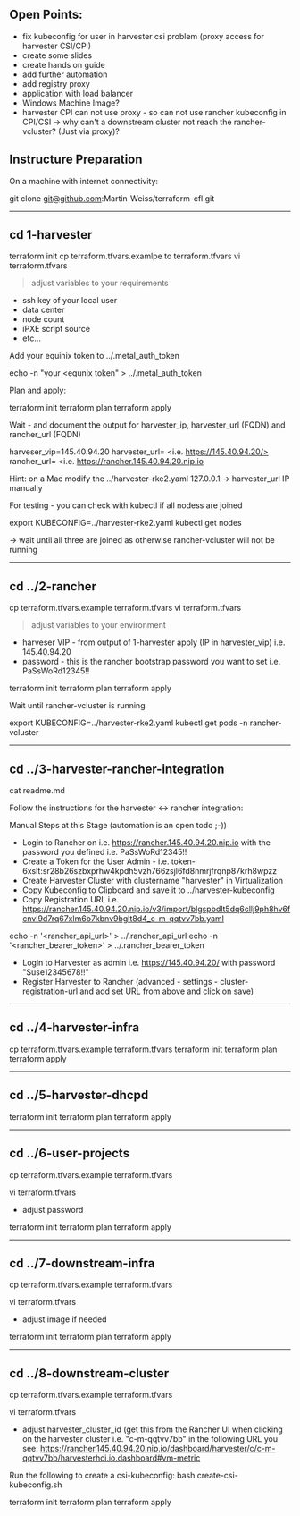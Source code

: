 Open Points:
----------------------
- fix kubeconfig for user in harvester csi problem (proxy access for harvester CSI/CPI)
- create some slides
- create hands on guide
- add further automation
- add registry proxy
- application with load balancer
- Windows Machine Image?
- harvester CPI can not use proxy - so can not use rancher kubeconfig in CPI/CSI
  -> why can't a downstream cluster not reach the rancher-vcluster? (Just via proxy)?

Instructure Preparation
-----------------------

On a machine with internet connectivity:

git clone git@github.com:Martin-Weiss/terraform-cfl.git

-----------------------
cd 1-harvester
-----------------------
terraform init
cp terraform.tfvars.examlpe to terraform.tfvars
vi terraform.tfvars

> adjust variables to your requirements
- ssh key of your local user
- data center
- node count
- iPXE script source
- etc...

Add your equinix token to ../.metal_auth_token

echo -n "your <equnix token" > ../.metal_auth_token

Plan and apply:

terraform init
terraform plan
terraform apply

Wait - and document the output for harvester_ip, harvester_url (FQDN) and rancher_url (FQDN)

harveser_vip=145.40.94.20
harvester_url= <i.e. https://145.40.94.20/>
rancher_url= <i.e. https://rancher.145.40.94.20.nip.io

Hint: on a Mac modify the ../harvester-rke2.yaml 127.0.0.1 -> harvester_url IP manually

For testing - you can check with kubectl if all nodess are joined

export KUBECONFIG=../harvester-rke2.yaml
kubectl get nodes

-> wait until all three are joined as otherwise rancher-vcluster will not be running

-----------------------
cd ../2-rancher
-----------------------
cp terraform.tfvars.example terraform.tfvars
vi terraform.tfvars

> adjust variables to your environment
- harveser VIP - from output of 1-harvester apply (IP in harvester_vip) i.e. 145.40.94.20
- password - this is the rancher bootstrap password you want to set i.e. PaSsWoRd12345!!

terraform init
terraform plan
terraform apply

Wait until rancher-vcluster is running

export KUBECONFIG=../harvester-rke2.yaml
kubectl get pods -n rancher-vcluster

-----------------------
cd ../3-harvester-rancher-integration
-----------------------
cat readme.md

Follow the instructions for the harvester <-> rancher integration: 

<SNIP>
Manual Steps at this Stage (automation is an open todo ;-))

- Login to Rancher on i.e. https://rancher.145.40.94.20.nip.io with the password you defined i.e. PaSsWoRd12345!!
- Create a Token for the User Admin - i.e. token-6xslt:sr28b26szbxprhw4kpdh5vzh766zsjl6fd8nmrjfrqnp87krh8wpzz
- Create Harvester Cluster with clustername "harvester" in Virtualization
- Copy Kubeconfig to Clipboard and save it to ../harvester-kubeconfig
- Copy Registration URL i.e. https://rancher.145.40.94.20.nip.io/v3/import/blgspbdlt5dq6cllj9ph8hv6fcnvl9d7rq67xlm6b7kbnv9bglt8d4_c-m-qqtvv7bb.yaml

echo -n '<rancher_api_url>' > ../.rancher_api_url
echo -n '<rancher_bearer_token>' > ../.rancher_bearer_token

- Login to Harvester as admin i.e. https://145.40.94.20/ with password "Suse12345678!!"
- Register Harvester to Rancher (advanced - settings - cluster-registration-url and add set URL from above and click on save)
</SNIP>

-----------------------
cd ../4-harvester-infra
-----------------------

cp terraform.tfvars.example terraform.tfvars
terraform init
terraform plan
terraform apply

-----------------------
cd ../5-harvester-dhcpd
-----------------------

terraform init
terraform plan
terraform apply

-----------------------
cd ../6-user-projects
-----------------------

cp terraform.tfvars.example terraform.tfvars

vi terraform.tfvars
- adjust password

terraform init
terraform plan
terraform apply

-----------------------
cd ../7-downstream-infra
-----------------------

cp terraform.tfvars.example terraform.tfvars

vi terraform.tfvars
- adjust image if needed

terraform init
terraform plan
terraform apply

-----------------------
cd ../8-downstream-cluster
-----------------------

cp terraform.tfvars.example terraform.tfvars

vi terraform.tfvars
- adjust harvester_cluster_id (get this from the Rancher UI when clicking on the harvester cluster
i.e. "c-m-qqtvv7bb" in the following URL you see:
https://rancher.145.40.94.20.nip.io/dashboard/harvester/c/c-m-qqtvv7bb/harvesterhci.io.dashboard#vm-metric

Run the following to create a csi-kubeconfig:
bash create-csi-kubeconfig.sh

terraform init
terraform plan
terraform apply
